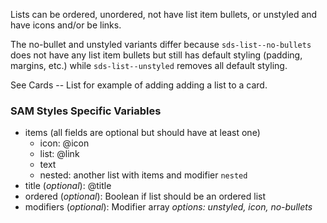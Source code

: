 Lists can be ordered, unordered, not have list item bullets, or unstyled and have icons and/or be links.

The no-bullet and unstyled variants differ because `sds-list--no-bullets` does not have any list item bullets but still has default styling (padding, margins, etc.) while `sds-list--unstyled` removes all default styling.

See Cards -- List for example of adding adding a list to a card.

### SAM Styles Specific Variables
- items (all fields are optional but should have at least one)
  - icon: @icon
  - list: @link
  - text
  - nested: another list with items and modifier `nested`
- title (*optional*): @title
- ordered (*optional*): Boolean if list should be an ordered list
- modifiers (*optional*): Modifier array *options: unstyled, icon, no-bullets*
